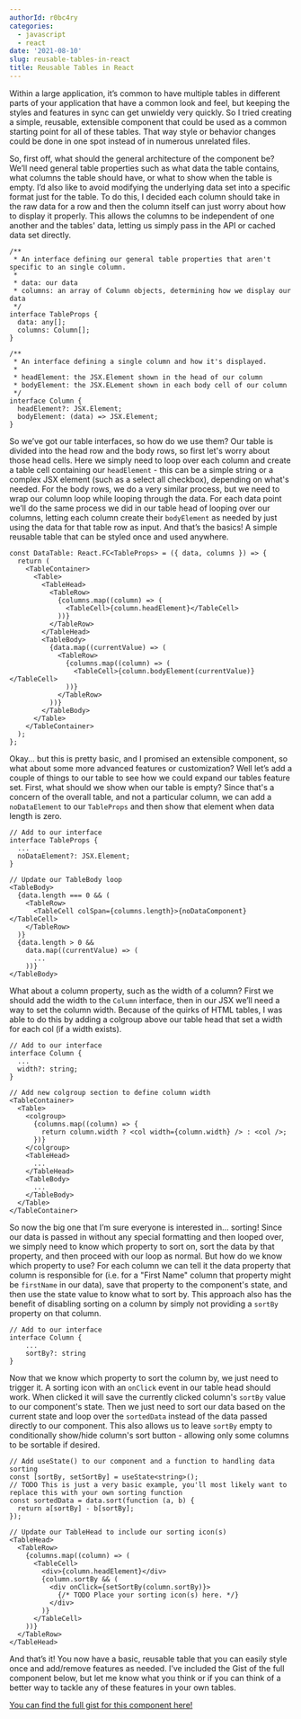 ```yaml
---
authorId: r0bc4ry
categories:
  - javascript
  - react
date: '2021-08-10'
slug: reusable-tables-in-react
title: Reusable Tables in React
---
```


Within a large application, it’s common to have multiple tables in different parts of your application that have a common look and feel, but keeping the styles and features in sync can get unwieldy very quickly. So I tried creating a simple, reusable, extensible component that could be used as a common starting point for all of these tables. That way style or behavior changes could be done in one spot instead of in numerous unrelated files.

So, first off, what should the general architecture of the component be? We’ll need general table properties such as what data the table contains, what columns the table should have, or what to show when the table is empty. I’d also like to avoid modifying the underlying data set into a specific format just for the table. To do this, I decided each column should take in the raw data for a row and then the column itself can just worry about how to display it properly. This allows the columns to be independent of one another and the tables' data, letting us simply pass in the API or cached data set directly.

```tsx
/**
 * An interface defining our general table properties that aren't specific to an single column.
 *
 * data: our data
 * columns: an array of Column objects, determining how we display our data
 */
interface TableProps {
  data: any[];
  columns: Column[];
}

/**
 * An interface defining a single column and how it's displayed.
 *
 * headElement: the JSX.Element shown in the head of our column
 * bodyElement: the JSX.ELement shown in each body cell of our column
 */
interface Column {
  headElement?: JSX.Element;
  bodyElement: (data) => JSX.Element;
}
```

So we’ve got our table interfaces, so how do we use them? Our table is divided into the head row and the body rows, so first let's worry about those head cells. Here we simply need to loop over each column and create a table cell containing our `headElement` - this can be a simple string or a complex JSX element (such as a select all checkbox), depending on what's needed. For the body rows, we do a very similar process, but we need to wrap our column loop while looping through the data. For each data point we’ll do the same process we did in our table head of looping over our columns, letting each column create their `bodyElement` as needed by just using the data for that table row as input. And that’s the basics! A simple reusable table that can be styled once and used anywhere.

```tsx
const DataTable: React.FC<TableProps> = ({ data, columns }) => {
  return (
    <TableContainer>
      <Table>
        <TableHead>
          <TableRow>
            {columns.map((column) => (
              <TableCell>{column.headElement}</TableCell>
            ))}
          </TableRow>
        </TableHead>
        <TableBody>
          {data.map((currentValue) => (
            <TableRow>
              {columns.map((column) => (
                <TableCell>{column.bodyElement(currentValue)}</TableCell>
              ))}
            </TableRow>
          ))}
        </TableBody>
      </Table>
    </TableContainer>
  );
};
```

Okay… but this is pretty basic, and I promised an extensible component, so what about some more advanced features or customization? Well let’s add a couple of things to our table to see how we could expand our tables feature set. First, what should we show when our table is empty? Since that's a concern of the overall table, and not a particular column, we can add a `noDataElement` to our `TableProps` and then show that element when data length is zero.

```tsx
// Add to our interface
interface TableProps {
  ...
  noDataElement?: JSX.Element;
}

// Update our TableBody loop
<TableBody>
  {data.length === 0 && (
    <TableRow>
      <TableCell colSpan={columns.length}>{noDataComponent}</TableCell>
    </TableRow>
  )}
  {data.length > 0 &&
    data.map((currentValue) => (
      ...
    ))}
</TableBody>

```

What about a column property, such as the width of a column? First we should add the width to the `Column` interface, then in our JSX we’ll need a way to set the column width. Because of the quirks of HTML tables, I was able to do this by adding a colgroup above our table head that set a width for each col (if a width exists).

```tsx
// Add to our interface
interface Column {
  ...
  width?: string;
}

// Add new colgroup section to define column width
<TableContainer>
  <Table>
    <colgroup>
      {columns.map((column) => {
        return column.width ? <col width={column.width} /> : <col />;
      })}
    </colgroup>
    <TableHead>
      ...
    </TableHead>
    <TableBody>
      ...
    </TableBody>
  </Table>
</TableContainer>
```

So now the big one that I’m sure everyone is interested in… sorting! Since our data is passed in without any special formatting and then looped over, we simply need to know which property to sort on, sort the data by that property, and then proceed with our loop as normal. But how do we know which property to use? For each column we can tell it the data property that column is responsible for (i.e. for a "First Name" column that property might be `firstName` in our data), save that property to the component's state, and then use the state value to know what to sort by. This approach also has the benefit of disabling sorting on a column by simply not providing a `sortBy` property on that column.

```tsx
// Add to our interface
interface Column {
    ...
    sortBy?: string
}
```

Now that we know which property to sort the column by, we just need to trigger it. A sorting icon with an `onClick` event in our table head should work. When clicked it will save the currently clicked column's `sortBy` value to our component's state. Then we just need to sort our data based on the current state and loop over the `sortedData` instead of the data passed directly to our component. This also allows us to leave `sortBy` empty to conditionally show/hide column's sort button - allowing only some columns to be sortable if desired.

```tsx
// Add useState() to our component and a function to handling data sorting
const [sortBy, setSortBy] = useState<string>();
// TODO This is just a very basic example, you'll most likely want to replace this with your own sorting function
const sortedData = data.sort(function (a, b) {
  return a[sortBy] - b[sortBy];
});

// Update our TableHead to include our sorting icon(s)
<TableHead>
  <TableRow>
    {columns.map((column) => (
      <TableCell>
        <div>{column.headElement}</div>
        {column.sortBy && (
          <div onClick={setSortBy(column.sortBy)}>
            {/* TODO Place your sorting icon(s) here. */}
          </div>
        )}
      </TableCell>
    ))}
  </TableRow>
</TableHead>
```

And that’s it! You now have a basic, reusable table that you can easily style once and add/remove features as needed. I’ve included the Gist of the full component below, but let me know what you think or if you can think of a better way to tackle any of these features in your own tables.

[You can find the full gist for this component here!](https://gist.github.com/r0bc4ry/8599ea9c7ac6f326912fd196e88f7f66)
